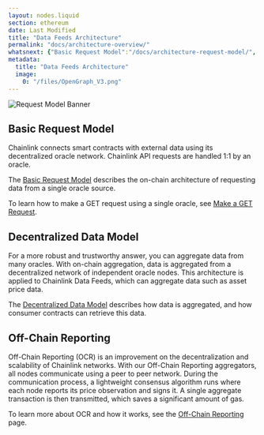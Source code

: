 ```yaml
---
layout: nodes.liquid
section: ethereum
date: Last Modified
title: "Data Feeds Architecture"
permalink: "docs/architecture-overview/"
whatsnext: {"Basic Request Model":"/docs/architecture-request-model/", "Decentralized Data Model":"/docs/architecture-decentralized-model/", "Off-Chain Reporting":"/docs/off-chain-reporting/"}
metadata:
  title: "Data Feeds Architecture"
  image:
    0: "/files/OpenGraph_V3.png"
---
```

![Request Model Banner](/files/8c35025-Request__Receive_Data.png)

## Basic Request Model

Chainlink connects smart contracts with external data using its decentralized oracle network. Chainlink API requests are handled 1:1 by an oracle.

The [Basic Request Model](../architecture-request-model/) describes the on-chain architecture of requesting data from a single oracle source.

To learn how to make a GET request using a single oracle, see [Make a GET Request](../make-a-http-get-request/).

## Decentralized Data Model

For a more robust and trustworthy answer, you can aggregate data from many oracles. With on-chain aggregation, data is aggregated from a decentralized network of independent oracle nodes. This architecture is applied to Chainlink Data Feeds, which can aggregate data such as asset price data.

The [Decentralized Data Model](../architecture-decentralized-model/) describes how data is aggregated, and how consumer contracts can retrieve this data.

## Off-Chain Reporting

Off-Chain Reporting (OCR) is an improvement on the decentralization and scalability of Chainlink networks. With our Off-Chain Reporting aggregators, all nodes communicate using a peer to peer network. During the communication process, a lightweight consensus algorithm runs where each node reports its price observation and signs it. A single aggregate transaction is then transmitted, which saves a significant amount of gas.

To learn more about OCR and how it works, see the [Off-Chain Reporting](/docs/off-chain-reporting/) page.
